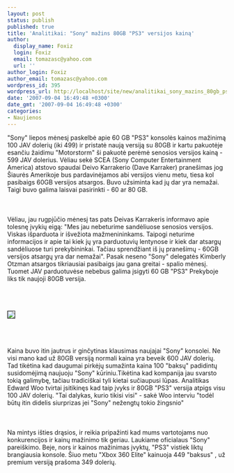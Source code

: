 ```yaml
---
layout: post
status: publish
published: true
title: 'Analitikai: "Sony" mažins 80GB "PS3" versijos kainą'
author:
  display_name: Foxiz
  login: Foxiz
  email: tomazasc@yahoo.com
  url: ''
author_login: Foxiz
author_email: tomazasc@yahoo.com
wordpress_id: 395
wordpress_url: http://localhost/site/new/analitikai_sony_mazins_80gb_ps3_versijos_kaina/
date: '2007-09-04 16:49:48 +0300'
date_gmt: '2007-09-04 16:49:48 +0300'
categories:
- Naujienos
---
```

<p>&quot;Sony&quot; liepos mėnesį paskelbė apie 60 GB &quot;PS3&quot; konsolės kainos mažinimą 100 JAV dolerių (iki 499) ir pristatė naują versiją su 80GB ir kartu pakuotėje esančiu žaidimu &quot;Motorstorm&quot; ši pakuotė perėmė senosios versijos kainą - 599 JAV dolerius. Vėliau sekė SCEA (Sony Computer Entertainment America) atstovo spaudai Deivo Karrakerio (Dave Karraker) pranešimas jog Šiaurės Amerikoje bus pardavinėjamos abi versijos vienu metu, tiesa kol pasibaigs 60GB versijos atsargos. Buvo užsiminta kad jų dar yra nemažai. Taigi buvo galima laisvai pasirinkti - 60 ar 80 GB.<br />
<br><br />
<br>Vėliau, jau rugpjūčio mėnesį tas pats Deivas Karrakeris informavo apie tolesnę įvykių eigą: &quot;Mes jau nebeturime sandėliuose senosios versijos. Viskas išparduota ir išvežiota mažmenininkams. Taipogi neturime informacijos ir apie tai kiek jų yra parduotuvių lentynose ir kiek dar atsargų sandėliuose turi prekybininkai.  Tačiau sprendžiant iš jų pranešimų - 60GB versijos atsargų yra dar nemažai&quot;. Pasak neseno &quot;Sony&quot; delegatės Kimberly Otzman atsargos tikriausiai pasibaigs jau gana greitai - spalio mėnesį. Tuomet JAV parduotuvėse nebebus galima įsigyti 60 GB &quot;PS3&quot; Prekyboje liks tik naujoji 80GB versija.<br />
<br><br />
<br>
<div class="imgright"><img src="http://images.dailytech.com/nimage/5849_5813_5299_ps380box.jpg" border="1"></div>
<p><br><br />
<br>Kaina buvo itin jautrus ir ginčytinas klausimas naujajai &quot;Sony&quot; konsolei. Ne visi mano kad už 80GB versiją normali kaina yra beveik 600 JAV dolerių. Tad tikėtina kad daugumai pirkėjų sumažinta kaina 100 &quot;baksų&quot; padidintų susidomėjimą naujuoju &quot;Sony&quot; kūriniu.Tikėtina kad kompanija jau svarsto tokią galimybę, tačiau tradiciškai tyli kietai sučiaupusi lūpas. Analitikas Edward Woo tvirtai įsitikinęs kad taip įvyks ir 80GB &quot;PS3&quot; versija atpigs visu 100 JAV dolerių. &quot;Tai dalykas, kurio tikisi visi&quot; - sakė Woo interviu &quot;todėl būtų itin didelis siurprizas jei &quot;Sony&quot; nežengtų tokio žingsnio&quot;<br />
<br><br />
<br>Na mintys išties drąsios, ir reikia pripažinti kad mums vartotojams nuo konkurencijos ir kainų mažinimo tik geriau. Laukiame oficialaus &quot;Sony&quot; pareiškimo. Beje, nors ir kainos mažinimas įvyktų, &quot;PS3&quot; vistiek liktų brangiausia konsole. Šiuo metu &quot;Xbox 360 Elite&quot; kainuoja 449 &quot;baksus&quot; , už premium versiją prašoma 349 dolerių.<br />
<br></p>
